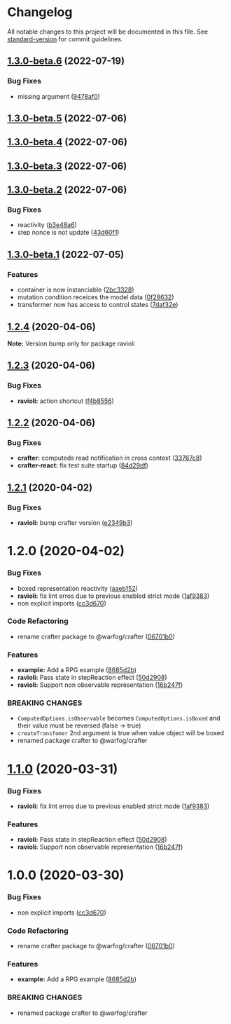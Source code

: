 # Changelog

All notable changes to this project will be documented in this file. See [standard-version](https://github.com/conventional-changelog/standard-version) for commit guidelines.

## [1.3.0-beta.6](https://github.com/dagatsoin/ravioli/compare/v1.3.0-beta.5...v1.3.0-beta.6) (2022-07-19)


### Bug Fixes

* missing argument ([9478af0](https://github.com/dagatsoin/ravioli/commit/9478af02091033b7e22e584fcdb96c48e505aeff))

## [1.3.0-beta.5](https://github.com/dagatsoin/ravioli/compare/v1.3.0-beta.4...v1.3.0-beta.5) (2022-07-06)

## [1.3.0-beta.4](https://github.com/dagatsoin/ravioli/compare/v1.3.0-beta.3...v1.3.0-beta.4) (2022-07-06)

## [1.3.0-beta.3](https://github.com/dagatsoin/ravioli/compare/v1.3.0-beta.2...v1.3.0-beta.3) (2022-07-06)

## [1.3.0-beta.2](https://github.com/dagatsoin/ravioli/compare/v1.3.0-beta.1...v1.3.0-beta.2) (2022-07-06)


### Bug Fixes

* reactivity ([b3e48a6](https://github.com/dagatsoin/ravioli/commit/b3e48a62b53d933fbb7a995c98fb3ef81592c06f))
* step nonce is not update ([43d60f1](https://github.com/dagatsoin/ravioli/commit/43d60f1ef87bb872f5dabfe51b52200774ca8d74))

## [1.3.0-beta.1](https://github.com/dagatsoin/ravioli/compare/v1.2.4...v1.3.0-beta.1) (2022-07-05)


### Features

* container is now instanciable ([2bc3328](https://github.com/dagatsoin/ravioli/commit/2bc3328937c5f6d758a472797fdd56b95f376d87))
* mutation condition receices the model data ([0f28632](https://github.com/dagatsoin/ravioli/commit/0f2863211dfa3b5bcb14def924a88165f8f1e799))
* transformer now has access to control states ([7daf32e](https://github.com/dagatsoin/ravioli/commit/7daf32e1b9a8dc800960ba2660d920c34e01d7c0))

## [1.2.4](https://github.com/dagatsoin/ravioli/compare/v1.2.3...v1.2.4) (2020-04-06)

**Note:** Version bump only for package ravioli





## [1.2.3](https://github.com/dagatsoin/ravioli/compare/v1.2.2...v1.2.3) (2020-04-06)


### Bug Fixes

* **ravioli:** action shortcut ([f4b8556](https://github.com/dagatsoin/ravioli/commit/f4b85569398d8e3f3c47372d10b3cb21c6edac88))





## [1.2.2](https://github.com/dagatsoin/ravioli/compare/v1.2.1...v1.2.2) (2020-04-06)


### Bug Fixes

* **crafter:** computeds read notification in cross context ([33767c8](https://github.com/dagatsoin/ravioli/commit/33767c879b42cd97aa3561ab9ae221563d6d2f5e))
* **crafter-react:** fix test suite startup ([84d29df](https://github.com/dagatsoin/ravioli/commit/84d29df1f4983a7ea01b38f3a0acc2d47dd204c7))





## [1.2.1](https://github.com/dagatsoin/ravioli/compare/v1.2.0...v1.2.1) (2020-04-02)


### Bug Fixes

* **ravioli:** bump crafter version ([e2349b3](https://github.com/dagatsoin/ravioli/commit/e2349b38e0db40c2ff7ace5f32edd26981835a25))





# 1.2.0 (2020-04-02)


### Bug Fixes

* boxed representation reactivity ([aaeb152](https://github.com/dagatsoin/ravioli/commit/aaeb15202ed1e96a028d89d1ee4cc08b0394fb05))
* **ravioli:** fix lint erros due to previous enabled strict mode ([1af9383](https://github.com/dagatsoin/ravioli/commit/1af93834d1071bf7fe15f3eb2b4972781bbbb81d))
* non explicit imports ([cc3d670](https://github.com/dagatsoin/ravioli/commit/cc3d67078a01c0432de848a5817e5d3a1f768dfc))


### Code Refactoring

* rename crafter package to @warfog/crafter ([06701b0](https://github.com/dagatsoin/ravioli/commit/06701b0564357d9b518ee19878c4ac4a992e2ce5))


### Features

* **example:** Add a RPG example ([8685d2b](https://github.com/dagatsoin/ravioli/commit/8685d2b99c053a52bcdcee9c71de2d3493920ad1))
* **ravioli:** Pass state in stepReaction effect ([50d2908](https://github.com/dagatsoin/ravioli/commit/50d290838c1f351338b139ae36e39cccdb80f998))
* **ravioli:** Support non observable representation ([16b247f](https://github.com/dagatsoin/ravioli/commit/16b247f6f26b789ce925aeed32441962d5cc339c))


### BREAKING CHANGES

* `ComputedOptions.isObservable` becomes `ComputedOptions.isBoxed` and their value must be reversed (false -> true)
* `createTransfomer` 2nd argument is true when value object will be boxed
* renamed package crafter to @warfog/crafter





# [1.1.0](https://github.com/dagatsoin/ravioli/compare/v1.0.0...v1.1.0) (2020-03-31)


### Bug Fixes

* **ravioli:** fix lint erros due to previous enabled strict mode ([1af9383](https://github.com/dagatsoin/ravioli/commit/1af93834d1071bf7fe15f3eb2b4972781bbbb81d))


### Features

* **ravioli:** Pass state in stepReaction effect ([50d2908](https://github.com/dagatsoin/ravioli/commit/50d290838c1f351338b139ae36e39cccdb80f998))
* **ravioli:** Support non observable representation ([16b247f](https://github.com/dagatsoin/ravioli/commit/16b247f6f26b789ce925aeed32441962d5cc339c))





# 1.0.0 (2020-03-30)


### Bug Fixes

* non explicit imports ([cc3d670](https://github.com/dagatsoin/ravioli/commit/cc3d67078a01c0432de848a5817e5d3a1f768dfc))


### Code Refactoring

* rename crafter package to @warfog/crafter ([06701b0](https://github.com/dagatsoin/ravioli/commit/06701b0564357d9b518ee19878c4ac4a992e2ce5))


### Features

* **example:** Add a RPG example ([8685d2b](https://github.com/dagatsoin/ravioli/commit/8685d2b99c053a52bcdcee9c71de2d3493920ad1))


### BREAKING CHANGES

* renamed package crafter to @warfog/crafter

